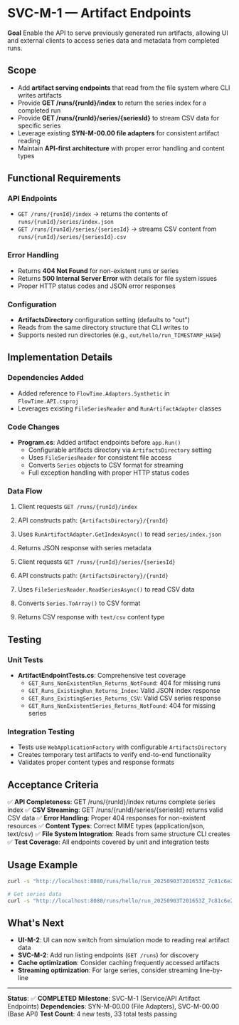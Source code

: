 # SVC-M-1 — Artifact Endpoints

**Goal**
Enable the API to serve previously generated run artifacts, allowing UI and external clients to access series data and metadata from completed runs.

## Scope

* Add **artifact serving endpoints** that read from the file system where CLI writes artifacts
* Provide **GET /runs/{runId}/index** to return the series index for a completed run
* Provide **GET /runs/{runId}/series/{seriesId}** to stream CSV data for specific series
* Leverage existing **SYN-M-00.00 file adapters** for consistent artifact reading
* Maintain **API-first architecture** with proper error handling and content types

## Functional Requirements

### API Endpoints

* `GET /runs/{runId}/index` → returns the contents of `runs/{runId}/series/index.json`
* `GET /runs/{runId}/series/{seriesId}` → streams CSV content from `runs/{runId}/series/{seriesId}.csv`

### Error Handling

* Returns **404 Not Found** for non-existent runs or series
* Returns **500 Internal Server Error** with details for file system issues
* Proper HTTP status codes and JSON error responses

### Configuration

* **ArtifactsDirectory** configuration setting (defaults to "out")
* Reads from the same directory structure that CLI writes to
* Supports nested run directories (e.g., `out/hello/run_TIMESTAMP_HASH`)

## Implementation Details

### Dependencies Added

* Added reference to `FlowTime.Adapters.Synthetic` in `FlowTime.API.csproj`
* Leverages existing `FileSeriesReader` and `RunArtifactAdapter` classes

### Code Changes

* **Program.cs**: Added artifact endpoints before `app.Run()`
  * Configurable artifacts directory via `ArtifactsDirectory` setting
  * Uses `FileSeriesReader` for consistent file access
  * Converts `Series` objects to CSV format for streaming
  * Full exception handling with proper HTTP status codes

### Data Flow

1. Client requests `GET /runs/{runId}/index`
2. API constructs path: `{ArtifactsDirectory}/{runId}`
3. Uses `RunArtifactAdapter.GetIndexAsync()` to read `series/index.json`
4. Returns JSON response with series metadata

1. Client requests `GET /runs/{runId}/series/{seriesId}`
2. API constructs path: `{ArtifactsDirectory}/{runId}`
3. Uses `FileSeriesReader.ReadSeriesAsync()` to read CSV data
4. Converts `Series.ToArray()` to CSV format
5. Returns CSV response with `text/csv` content type

## Testing

### Unit Tests

* **ArtifactEndpointTests.cs**: Comprehensive test coverage
  * `GET_Runs_NonExistentRun_Returns_NotFound`: 404 for missing runs
  * `GET_Runs_ExistingRun_Returns_Index`: Valid JSON index response
  * `GET_Runs_ExistingSeries_Returns_CSV`: Valid CSV series response
  * `GET_Runs_NonExistentSeries_Returns_NotFound`: 404 for missing series

### Integration Testing

* Tests use `WebApplicationFactory` with configurable `ArtifactsDirectory`
* Creates temporary test artifacts to verify end-to-end functionality
* Validates proper content types and response formats

## Acceptance Criteria

✅ **API Completeness**: GET /runs/{runId}/index returns complete series index
✅ **CSV Streaming**: GET /runs/{runId}/series/{seriesId} returns valid CSV data
✅ **Error Handling**: Proper 404 responses for non-existent resources
✅ **Content Types**: Correct MIME types (application/json, text/csv)
✅ **File System Integration**: Reads from same structure CLI creates
✅ **Test Coverage**: All endpoints covered by unit and integration tests

## Usage Example

```bash
curl -s "http://localhost:8080/runs/hello/run_20250903T201653Z_7c81c6e2/index" | jq .

# Get series data
curl -s "http://localhost:8080/runs/hello/run_20250903T201653Z_7c81c6e2/series/served@SERVED@DEFAULT"
```

## What's Next

* **UI-M-2**: UI can now switch from simulation mode to reading real artifact data
* **SVC-M-2**: Add run listing endpoints (`GET /runs`) for discovery
* **Cache optimization**: Consider caching frequently accessed artifacts
* **Streaming optimization**: For large series, consider streaming line-by-line

---

**Status**: ✅ **COMPLETED**
**Milestone**: SVC-M-1 (Service/API Artifact Endpoints)
**Dependencies**: SYN-M-00.00 (File Adapters), SVC-M-00.00 (Base API)
**Test Count**: 4 new tests, 33 total tests passing
